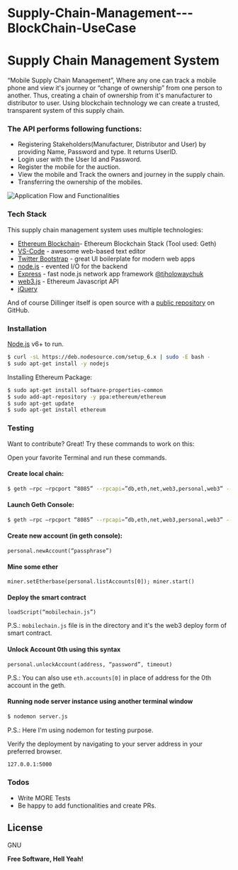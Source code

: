 # Supply-Chain-Management---BlockChain-UseCase
# Supply Chain Management System

 “Mobile Supply Chain Management”, Where any one can track a mobile phone and view it's journey or “change of ownership” from one person to another. Thus, creating a chain of ownership from it's manufacturer to distributor to user. Using blockchain technology we can create a trusted, transparent system of this supply chain.

### The API performs following functions: 

  - Registering Stakeholders(Manufacturer, Distributor and User) by providing Name, Password and type. It returns UserID.
  -  Login user with the User Id and Password.
  - Register the mobile for the auction.
  - View the mobile and Track the owners and journey in the supply chain. 
  - Transferring the ownership of the mobiles.

![Application Flow and Functionalities](https://raw.githubusercontent.com/Shivamnema/Supply-Chain-Management---BlockChain-UseCase/master/supplychain.png)


### Tech Stack

This supply chain management system uses multiple technologies:

* [Ethereum Blockchain](https://geth.ethereum.org/downloads/)- Ethereum Blockchain Stack (Tool used: Geth) 
* [VS-Code](https://code.visualstudio.com/) - awesome web-based text editor
* [Twitter Bootstrap] - great UI boilerplate for modern web apps
* [node.js] - evented I/O for the backend
* [Express] - fast node.js network app framework [@tjholowaychuk]
* [web3.js](https://web3js.readthedocs.io/en/1.0/getting-started.html) - Ethereum Javascript API
* [jQuery] 

And of course Dillinger itself is open source with a [public repository][dill]
 on GitHub.

### Installation

[Node.js](https://nodejs.org/) v6+ to run.
```sh
$ curl -sL https://deb.nodesource.com/setup_6.x | sudo -E bash -
$ sudo apt-get install -y nodejs
```
Installing Ethereum Package:

```sh
$ sudo apt-get install software-properties-common
$ sudo add-apt-repository -y ppa:ethereum/ethereum
$ sudo apt-get update
$ sudo apt-get install ethereum
```

### Testing 

Want to contribute? Great!
Try these commands to work on this: 

Open your favorite Terminal and run these commands.

#### Create local chain:

```sh
$ geth –rpc –rpcport “8085” --rpcapi=”db,eth,net,web3,personal,web3” --datadir data –networkid 123 –nodeiscover –maxpeers 0 init genesis.json
```
#### Launch Geth Console:

```sh
$ geth –rpc –rpcport “8085” --rpcapi=”db,eth,net,web3,personal,web3” --datadir data –networkid 123 –nodeiscover –maxpeers 0 console
```

#### Create new account (in geth console):
```
personal.newAccount(“passphrase”)
```
#### Mine some ether
```
miner.setEtherbase(personal.listAccounts[0]); miner.start()
```
#### Deploy the smart contract
```
loadScript(“mobilechain.js”)
```
P.S.: `mobilechain.js` file is in the directory and it's the web3 deploy form of smart contract.
#### Unlock Account 0th using this syntax
```
personal.unlockAccount(address, “password”, timeout)
```
P.S.: You can also use `eth.accounts[0]` in place of address for the 0th account in the geth.

#### Running node server instance using another terminal window
```sh
$ nodemon server.js
```
P.S.: Here I'm using nodemon for testing purpose.

Verify the deployment by navigating to your server address in your preferred browser.

```sh
127.0.0.1:5000
```

### Todos

 - Write MORE Tests
 - Be happy to add functionalities and create PRs.

License
----

GNU


**Free Software, Hell Yeah!**

[//]: # (These are reference links used in the body of this note and get stripped out when the markdown processor does its job. There is no need to format nicely because it shouldn't be seen. Thanks SO - http://stackoverflow.com/questions/4823468/store-comments-in-markdown-syntax)


   [dill]: <https://github.com/joemccann/dillinger>
   [git-repo-url]: <https://github.com/joemccann/dillinger.git>
   [john gruber]: <http://daringfireball.net>
   [df1]: <http://daringfireball.net/projects/markdown/>
   [markdown-it]: <https://github.com/markdown-it/markdown-it>
   [Ace Editor]: <http://ace.ajax.org>
   [node.js]: <http://nodejs.org>
   [Twitter Bootstrap]: <http://twitter.github.com/bootstrap/>
   [jQuery]: <http://jquery.com>
   [@tjholowaychuk]: <http://twitter.com/tjholowaychuk>
   [express]: <http://expressjs.com>
   [AngularJS]: <http://angularjs.org>
   [Gulp]: <http://gulpjs.com>

   [PlDb]: <https://github.com/joemccann/dillinger/tree/master/plugins/dropbox/README.md>
   [PlGh]: <https://github.com/joemccann/dillinger/tree/master/plugins/github/README.md>
   [PlGd]: <https://github.com/joemccann/dillinger/tree/master/plugins/googledrive/README.md>
   [PlOd]: <https://github.com/joemccann/dillinger/tree/master/plugins/onedrive/README.md>
   [PlMe]: <https://github.com/joemccann/dillinger/tree/master/plugins/medium/README.md>
   [PlGa]: <https://github.com/RahulHP/dillinger/blob/master/plugins/googleanalytics/README.md>
